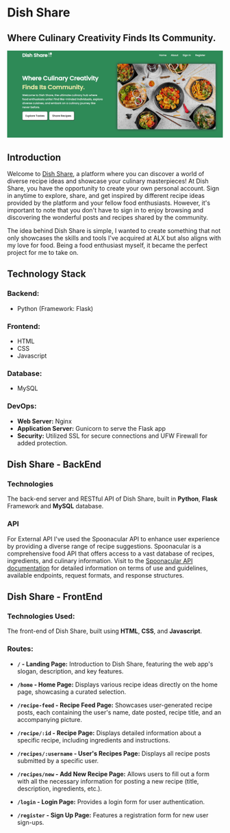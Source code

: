 # Dish Share
## Where Culinary Creativity Finds Its Community.
![Project Landing Page](https://github.com/Elbadil/Dish_Share/raw/master/app/static/images/landing-page.jpg)
## Introduction
Welcome to [Dish Share](https://www.elbadel.tech), a platform where you can discover a world of diverse recipe ideas and showcase your culinary masterpieces!
At Dish Share, you have the opportunity to create your own personal account. Sign in anytime to explore, share, and get inspired by different recipe ideas provided by the platform and your fellow food enthusiasts. However, it's important to note that you don't have to sign in to enjoy browsing and discovering the wonderful posts and recipes shared by the community.

The idea behind Dish Share is simple, I wanted to create something that not only showcases the skills and tools I've acquired at ALX but also aligns with my love for food. Being a food enthusiast myself, it became the perfect project for me to take on.

## Technology Stack
### Backend:
* Python (Framework: Flask)

### Frontend:
* HTML
* CSS
* Javascript

### Database:
* MySQL

### DevOps:
* **Web Server:** Nginx
* **Application Server:** Gunicorn to serve the Flask app
* **Security:** Utilized SSL for secure connections and UFW Firewall for added protection.

## Dish Share - BackEnd
### Technologies
The back-end server and RESTful API of Dish Share, built in **Python**, **Flask** Framework and **MySQL** database.

### API
For External API I've used the Spoonacular API to enhance user experience by providing a diverse range of recipe suggestions. Spoonacular is a comprehensive food API that offers access to a vast database of recipes, ingredients, and culinary information.
Visit to the [Spoonacular API documentation](https://spoonacular.com/food-api/docs) for detailed information on terms of use and guidelines, available endpoints, request formats, and response structures.

## Dish Share - FrontEnd
### Technologies Used:
The front-end of Dish Share, built using **HTML**, **CSS**, and **Javascript**.

### Routes:

- **`/` - Landing Page:**
  Introduction to Dish Share, featuring the web app's slogan, description, and key features.

- **`/home` - Home Page:**
  Displays various recipe ideas directly on the home page, showcasing a curated selection.

- **`/recipe-feed` - Recipe Feed Page:**
  Showcases user-generated recipe posts, each containing the user's name, date posted, recipe title, and an accompanying picture.

- **`/recipe/:id` - Recipe Page:**
  Displays detailed information about a specific recipe, including ingredients and instructions.

- **`/recipes/:username` - User's Recipes Page:**
  Displays all recipe posts submitted by a specific user.

- **`/recipes/new` - Add New Recipe Page:**
  Allows users to fill out a form with all the necessary information for posting a new recipe (title, description, ingredients, etc.).

- **`/login` - Login Page:**
  Provides a login form for user authentication.

- **`/register` - Sign Up Page:**
  Features a registration form for new user sign-ups.

<!-- 1. **Database Setup:**
   - Created a MySQL database and user to store web app data.

2. **Authentication System:**
   - Implemented user login and registration forms for secure authentication.

3. **User's Account:**
   - Created an account form where users can update their information(Profile Picture, Username, Email)

4. **Recipe Posting Functionality:**
   - Added a post recipe form to allow users to share their favorite recipes with the community.

5. **External API Integration:**
   - Integrated the Spoonacular API to enhance user experience:
      - Implemented a search bar for users to discover recipes easily.
      - Showcased trending recipes on the home page for current popular choices.
      - Created an "Explore Recipes" section, utilizing the Spoonacular API to provide users with a diverse range of recipe suggestions.

### Frontend:
1. **Navigation Bar:**
   - Created a navigation bar where the Dish Share logo is aligned on the left, and on the right, defined different sections provided by the web app.

2. **Form Pages:**
   - Implemented a consistent style and design for the web app forms.

3. **Main Pages:**
   * **Landing Page:**
      - Divided the landing page into two main sections:
         + **First Section:**
            - Introduction to the web app with its slogan, description, a picture of several dishes, and two buttons: One to navigate to the home, and the other to navigate to the add recipe page where the user can describe and post his recipes.
         + **Second Section:**
            - Description of the different features that the web app provides to its users.
   * **Home Page:**
      - The home page is also divided into two main sections:
         + **First Section:**
            - **Featured Dish:** Showcased an easy-to-make and delicious main dish to attract users.
            - **Trending Recipes:** Highlighted trending recipes provided by the Spoonacular API.
         + **Second Section:**
            - Added an "Explore Recipes" section, utilizing the Spoonacular API to allow users to discover various recipes directly from the home page.
   * **Recipe Feed:**
      - The Recipe Feed page is designed as articles where every article is a recipe post by the user that contains the name of the user, date posted, recipe's title, and recipe's picture. It is ordered from the latest to the oldest. I defined 5 posts for a maximum number of posts per page. Users can navigate from page to page using number buttons at the bottom of the page. -->
<!-- 
      - To get the full recipe with its ingredients and intructions, you can just click the title or the image or a link that says full recipe to navigate to the page of the full recipe. -->

